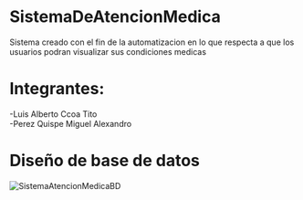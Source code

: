 # SistemaDeAtencionMedica
Sistema creado con el fin de la automatizacion en lo que respecta a que los usuarios podran visualizar sus condiciones medicas
# Integrantes:
-Luis Alberto Ccoa Tito <br/>
-Perez Quispe Miguel Alexandro
# Diseño de base de datos
![SistemaAtencionMedicaBD](https://github.com/user-attachments/assets/e8d552fd-2db1-4064-bee5-9382e99dd632)
